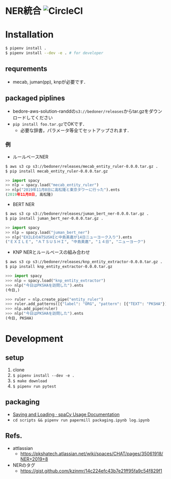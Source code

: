 # NER統合 ![CircleCI](https://circleci.com/gh/PKSHATechnology/bedore-ner.svg?style=svg)

# Installation

```bash
$ pipenv install .
$ pipenv install --dev -e . # for developer
```

## requrements

- mecab, juman(pp), knpが必要です．

## packaged piplines

- bedore-aws-solution-randdの`s3://bedoner/releases`からtar.gzをダウンロードしてください
- `pip install foo.tar.gz`でOKです．
	- 必要な辞書，パラメータ等全てセットアップされます．

### 例

- ルールベースNER

```bash
$ aws s3 cp s3://bedoner/releases/mecab_entity_ruler-0.0.0.tar.gz .
$ pip install mecab_entity_ruler-0.0.0.tar.gz
```
```python
>> import spacy
>> nlp = spacy.load("mecab_entity_ruler")
>> nlp("2019年11月8日に高松隆と東京タワーに行った").ents
(2019年11月8日, 高松隆)
```

- BERT NER

```bash
$ aws s3 cp s3://bedoner/releases/juman_bert_ner-0.0.0.tar.gz .
$ pip install juman_bert_ner-0.0.0.tar.gz .
```
```python
>> import spacy
>> nlp = spacy.load("juman_bert_ner")
>> nlp("EXILEのATSUSHIと中島美嘉が14日ニューヨーク入り").ents
("ＥＸＩＬＥ", "ＡＴＳＵＳＨＩ", "中島美嘉", "１４日", "ニューヨーク")
```

- KNP NERとルールベースの組み合わせ

```bash
$ aws s3 cp s3://bedoner/releases/knp_entity_extractor-0.0.0.tar.gz .
$ pip install knp_entity_extractor-0.0.0.tar.gz
```
```python
>>> import spacy
>>> nlp = spacy.load("knp_entity_extractor")
>>> nlp("今日はPKSHAを訪問した").ents
(今日,)

>>> ruler = nlp.create_pipe("entity_ruler")
>>> ruler.add_patterns([{"label": "ORG", "pattern": [{"TEXT": "PKSHA"}]}])
>>> nlp.add_pipe(ruler)
>>> nlp("今日はPKSHAを訪問した").ents
(今日, PKSHA)
```

# Development

## setup

1. clone
2. `$ pipenv install --dev -e .`
3. `$ make download`
4. `$ pipenv run pytest`

## packaging

- [Saving and Loading · spaCy Usage Documentation](https://spacy.io/usage/saving-loading)
- `cd scripts && pipenv run papermill packaging.ipynb log.ipynb`


## Refs.

- attlassian 
	- https://pkshatech.atlassian.net/wiki/spaces/CHAT/pages/35061918/NER+2019+8
- NERのタグ
	- https://gist.github.com/kzinmr/14c224efc43b7e21ff95fa9c54f829f1
